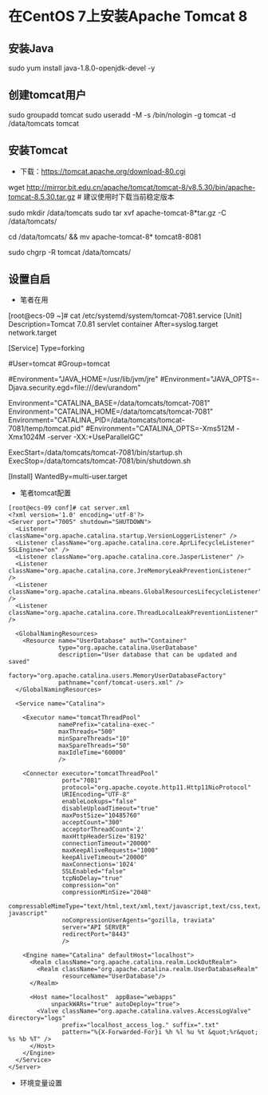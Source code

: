 # 在CentOS 7上安装Apache Tomcat 8

## 安装Java

sudo yum install java-1.8.0-openjdk-devel -y

## 创建tomcat用户

sudo groupadd tomcat
sudo useradd -M -s /bin/nologin -g tomcat -d /data/tomcats tomcat

## 安装Tomcat

- 下载：https://tomcat.apache.org/download-80.cgi

wget http://mirror.bit.edu.cn/apache/tomcat/tomcat-8/v8.5.30/bin/apache-tomcat-8.5.30.tar.gz # 建议使用时下载当前稳定版本

sudo mkdir /data/tomcats
sudo tar xvf apache-tomcat-8*tar.gz -C /data/tomcats/

cd /data/tomcats/ && mv apache-tomcat-8* tomcat8-8081

sudo chgrp -R tomcat /data/tomcats/

## 设置自启

- 笔者在用

[root@ecs-09 ~]# cat /etc/systemd/system/tomcat-7081.service
[Unit]
Description=Tomcat 7.0.81 servlet container
After=syslog.target network.target

[Service]
Type=forking

#User=tomcat
#Group=tomcat

#Environment="JAVA_HOME=/usr/lib/jvm/jre"
#Environment="JAVA_OPTS=-Djava.security.egd=file:///dev/urandom"

Environment="CATALINA_BASE=/data/tomcats/tomcat-7081"
Environment="CATALINA_HOME=/data/tomcats/tomcat-7081"
Environment="CATALINA_PID=/data/tomcats/tomcat-7081/temp/tomcat.pid"
#Environment="CATALINA_OPTS=-Xms512M -Xmx1024M -server -XX:+UseParallelGC"

ExecStart=/data/tomcats/tomcat-7081/bin/startup.sh
ExecStop=/data/tomcats/tomcat-7081/bin/shutdown.sh

[Install]
WantedBy=multi-user.target

- 笔者tomcat配置

```
[root@ecs-09 conf]# cat server.xml 
<?xml version='1.0' encoding='utf-8'?>
<Server port="7005" shutdown="SHUTDOWN">
  <Listener className="org.apache.catalina.startup.VersionLoggerListener" />
  <Listener className="org.apache.catalina.core.AprLifecycleListener" SSLEngine="on" />
  <Listener className="org.apache.catalina.core.JasperListener" />
  <Listener className="org.apache.catalina.core.JreMemoryLeakPreventionListener" />
  <Listener className="org.apache.catalina.mbeans.GlobalResourcesLifecycleListener" />
  <Listener className="org.apache.catalina.core.ThreadLocalLeakPreventionListener" />

  <GlobalNamingResources>
    <Resource name="UserDatabase" auth="Container"
              type="org.apache.catalina.UserDatabase"
              description="User database that can be updated and saved"
              factory="org.apache.catalina.users.MemoryUserDatabaseFactory"
              pathname="conf/tomcat-users.xml" />
  </GlobalNamingResources>

  <Service name="Catalina">

    <Executor name="tomcatThreadPool" 
              namePrefix="catalina-exec-"
              maxThreads="500" 
              minSpareThreads="10"
              maxSpareThreads="50"
              maxIdleTime="60000"
              />

    <Connector executor="tomcatThreadPool"
               port="7081" 
               protocol="org.apache.coyote.http11.Http11NioProtocol"
               URIEncoding="UTF-8"
               enableLookups="false"
               disableUploadTimeout="true"
               maxPostSize="10485760"
               acceptCount="300"
               acceptorThreadCount='2'
               maxHttpHeaderSize='8192'
               connectionTimeout="20000"
               maxKeepAliveRequests="1000"
               keepAliveTimeout="20000"
               maxConnections='1024'
               SSLEnabled="false"
               tcpNoDelay="true"
               compression="on"
               compressionMinSize="2048"
               compressableMimeType="text/html,text/xml,text/javascript,text/css,text/plain,image/gif,image/jpg,image/png,application/json,application/x-javascript"
               noCompressionUserAgents="gozilla, traviata"
               server="API SERVER"
               redirectPort="8443"
               />

    <Engine name="Catalina" defaultHost="localhost">
      <Realm className="org.apache.catalina.realm.LockOutRealm">
        <Realm className="org.apache.catalina.realm.UserDatabaseRealm"
               resourceName="UserDatabase"/>
      </Realm>

      <Host name="localhost"  appBase="webapps"
            unpackWARs="true" autoDeploy="true">
        <Valve className="org.apache.catalina.valves.AccessLogValve" directory="logs"
               prefix="localhost_access_log." suffix=".txt"
               pattern="%{X-Forwarded-For}i %h %l %u %t &quot;%r&quot; %s %b %T" />
      </Host>
    </Engine>
  </Service>
</Server>
```

- 环境变量设置

